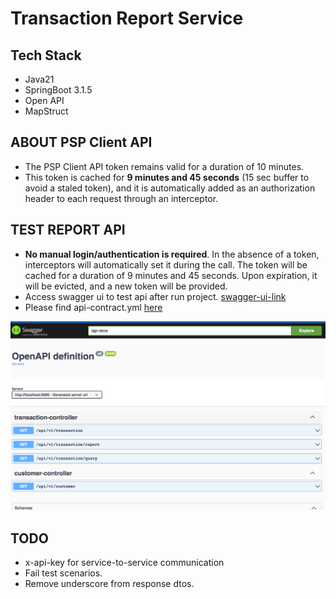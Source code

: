 # Transaction Report Service

## Tech Stack

- Java21 
- SpringBoot 3.1.5
- Open API
- MapStruct

## ABOUT PSP Client API

- The PSP Client API token remains valid for a duration of 10 minutes.
- This token is cached for **9 minutes and 45 seconds** (15 sec buffer to avoid a staled token), and it is automatically
  added as an authorization header to each request through an interceptor.

## TEST REPORT API

- **No manual login/authentication is required**. In the absence of a token, interceptors will automatically set it during
  the call.
  The token will be cached for a duration of 9 minutes and 45 seconds. Upon expiration, it will be evicted, and a new
  token will be provided.
- Access swagger ui to test api after run project. [swagger-ui-link](http://localhost:8080/swagger-ui/index.html)
- Please find api-contract.yml [here](src/main/resources/api-contract.yml)


![img.png](doc/swagger.png)

## TODO

- x-api-key for service-to-service communication
- Fail test scenarios.
- Remove underscore from response dtos.

